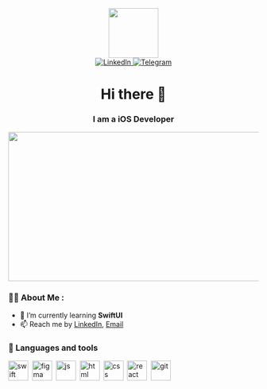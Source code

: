 <div id="header" align="center">
  <img 
src="https://media.giphy.com/media/v1.Y2lkPTc5MGI3NjExbXZmaDBuc2JkdXZrc29qejBxNzhhcjY1dzdrZm54OGNjdzIzemFyayZlcD12MV9pbnRlcm5hbF9naWZfYnlfaWQmY3Q9cw/3kPDmoWdBpQPNhCnUG/giphy.gif" width="100"/>
</div>

<div id="socials" align="center">
    <a href="https://www.linkedin.com/in/pavlokostenko/">
    <img src="https://img.shields.io/badge/LinkedIn-blue?style=for-the-badge&logo=linkedin&logoColor=white" alt="LinkedIn"/>
  </a>
  <a href="https://t.me/pavloskostenko">
    <img src="https://img.shields.io/badge/Telegram-blue?style=for-the-badge&logo=telegram&logoColor=white" alt="Telegram"/>
  </a>
</div>

<div id="header" align="center">
    <h1>Hi there 👋 </h1>
    <h3>I am a iOS Developer</h3>
</div>

<div align="center">
  <img src="https://media.giphy.com/media/dWesBcTLavkZuG35MI/giphy.gif" width="600" height="300"/>
</div>

### :man_technologist: About Me :

- 🌱 I’m currently learning **SwiftUI**
- 📫 Reach me by [LinkedIn](https://www.linkedin.com/in/pavlokostenko/), [Email](mailto:pshkostenko@gmail.com)

### 🧰 Languages and tools

<img src="https://cdn.jsdelivr.net/gh/devicons/devicon@latest/icons/swift/swift-original.svg" title="swift" width="40" height="40"/>&nbsp;
<img src="https://cdn.jsdelivr.net/gh/devicons/devicon@latest/icons/figma/figma-original.svg" title="figma" width="40" height="40"/>&nbsp;
<img src="https://cdn.jsdelivr.net/gh/devicons/devicon/icons/javascript/javascript-original.svg" title="js" width="40" height="40"/>&nbsp;
<img src="https://cdn.jsdelivr.net/gh/devicons/devicon/icons/html5/html5-original.svg" title="html" width="40" height="40"/>&nbsp;
<img src="https://cdn.jsdelivr.net/gh/devicons/devicon/icons/css3/css3-original.svg" title="css" width="40" height="40"/>&nbsp;
<img src="https://cdn.jsdelivr.net/gh/devicons/devicon/icons/react/react-original.svg" title="react" width="40" height="40"/>&nbsp;
<img src="https://cdn.jsdelivr.net/gh/devicons/devicon/icons/git/git-plain.svg" title="git" width="40" height="40"/>&nbsp;

          
          
          

